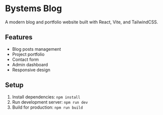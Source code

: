 # Bystems Blog

A modern blog and portfolio website built with React, Vite, and TailwindCSS.

## Features
- Blog posts management
- Project portfolio
- Contact form
- Admin dashboard
- Responsive design

## Setup
1. Install dependencies: `npm install`
2. Run development server: `npm run dev`
3. Build for production: `npm run build`